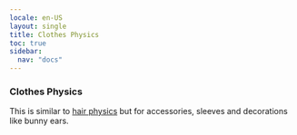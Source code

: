 ```yaml
---
locale: en-US
layout: single
title: Clothes Physics
toc: true
sidebar:
  nav: "docs"
---
```


### Clothes Physics
This is similar to [hair physics](xps_hair.md) but for accessories, sleeves and decorations like bunny ears.

